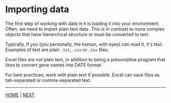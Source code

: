 # Importing data

The first step of working with data in `R` is loading it into your environment. Often, we need to import plain text data. This is in contrast to more complex objects that have hierarchical structure or must be converted to text.

Typically, if you (you personally, the human, with eyes) can read it, it's text. Examples of text are plain `.txt`, `.csv` or `.tsv` files.

Excel files are *not* plain text, in addition to being a presumptive program that likes to convert gene names into DATE format.

For best practices, work with plain text if possible. Excel can save files as tab-separated or comma-separated text.

---

[HOME](/README.md) | [NEXT](A.md)
